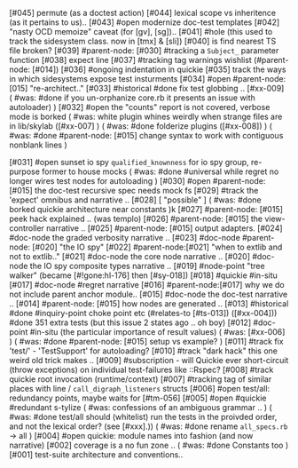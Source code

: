[#045]       permute (as a doctest action)
[#044]       lexical scope vs inheritence (as it pertains to us)..
[#043] #open modernize doc-test templates
[#042]       "nasty OCD memoize" caveat (for [gv], [sg])..
[#041] #hole (this used to track the sidesystem class. now in [tmx] & [sli])
[#040]       is find nearest TS file broken?
[#039]       #parent-node: [#030] #tracking a `Subject_` parameter function
[#038]       expect line
[#037]       #tracking tag warnings wishlist (#parent-node: [#014])
[#036] #ongoing   indentation in quickie
[#035]       track the ways in which sidesystems expose test insturments
[#034] #open #parent-node: [015] "re-architect.."
[#033]       #historical #done fix test globbing .. [#xx-009]
             ( #was: #done if you un-orphanize core.rb it presents an issue with autoloader) )
[#032] #open the "counts" report is not covered, verbose mode is borked
             ( #was: white plugin whines weirdly when strange files are in
               lib/skylab ([#xx-007] )
             ( #was: #done folderize plugins ([#xx-008]) )
             ( #was: #done #parent-node: [#015] change syntax to work with contiguous nonblank lines )

[#031] #open sunset io spy `qualified_knownness` for io spy group, re-purpose former to house mocks
             ( #was: #done #universal while regret no longer wires test nodes for autoloading  )
[#030] #open #parent-node:[#015] the doc-test recursive spec needs mock fs
[#029]       #track the 'expect' omnibus and narrative ..
[#028]       [ "possible" ]
             ( #was: #done borked quickie architecture near constants )k
[#027]       #parent-node: [#015] peek hack explained .. (was templo)
[#026]       #parent-node: [#015] the view-controller narrative ..
[#025]       #parent-node: [#015] output adapters.
[#024]       #doc-node the graded verbosity narrative ..
[#023]       #doc-node #parent-node: [#020] "the IO spy"
[#022]       #parent-node:[#021] "when to extlib and not to extlib.."
[#021]       #doc-node the core node narrative ..
[#020]       #doc-node the IO spy composite types narrative ..
[#019]       #node-point "tree walker" (became [#!gone:hl-176] then [#sy-018])
[#018]       #quickie #in-situ
[#017]       #doc-node #regret narrative
[#016]       #parent-node:[#017] why we do not include parent anchor module..
[#015]       #doc-node the doc-test narrative ..
[#014]       #parent-node: [#015] how nodes are generated ..
[#013]       #historical #done #inquiry-point choke point etc
               (#relates-to [#ts-013]) ([#xx-004]))
             #done 351 extra tests (but this issue 2 states ago .. oh boy)
[#012]       #doc-point #in-situ (the particular importance of result values)
             ( #was: [#xx-006] )
             ( #was: #done #parent-node: [#015] setup vs example? )
[#011]       #track fix 'test/' - 'TestSupport' for autoloading?
[#010]       #track "dark hack" this one weird old trick makes ..
[#009]       #subscription - will Quickie ever short-circuit (throw
               exceptions) on individual test-failures like ::Rspec?
[#008]       #track quickie root invocation (runtime/context)
[#007]       #tracking tag of similar places with line / `call_digraph_listeners` structs
[#006] #open test/all: redundancy points, maybe waits for [#tm-056]
[#005] #open #quickie #redundant s-tylize
             ( #was: confessions of an ambiguous grammar .. )
             ( #was: #done test/all should (whitelist) run the tests in the
               proivded order, and not the lexical order? (see [#xxx].))
             ( #was: #done rename `all_specs.rb` -> all )
[#004] #open quickie: module names into fashion (and now narrative)
[#002]       coverage is a no fun zone ..
             ( #was: #done Constants too )
[#001]       test-suite architecture and conventions..
